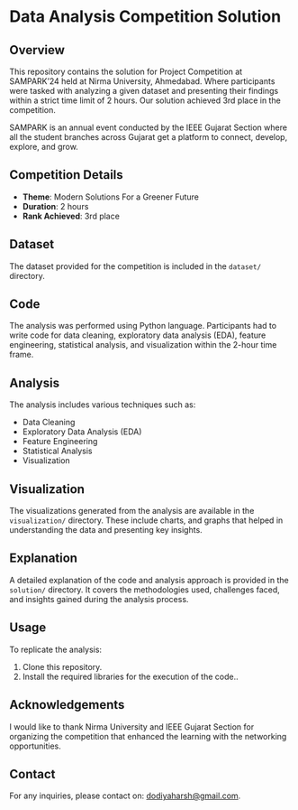 # Data Analysis Competition Solution

## Overview
This repository contains the solution for Project Competition at SAMPARK’24 held at Nirma University, Ahmedabad. Where participants were tasked with analyzing a given dataset and presenting their findings within a strict time limit of 2 hours. Our solution achieved 3rd place in the competition.

SAMPARK is an annual event conducted by the IEEE Gujarat Section where all the student branches across Gujarat get a platform to connect, develop, explore, and grow. 

## Competition Details
- **Theme**: Modern Solutions For a Greener Future 
- **Duration**: 2 hours
- **Rank Achieved**: 3rd place

## Dataset
The dataset provided for the competition is included in the `dataset/` directory.

## Code
The analysis was performed using Python language. Participants had to write code for data cleaning, exploratory data analysis (EDA), feature engineering, statistical analysis, and visualization within the 2-hour time frame.

## Analysis
The analysis includes various techniques such as:
- Data Cleaning
- Exploratory Data Analysis (EDA)
- Feature Engineering
- Statistical Analysis
- Visualization

## Visualization
The visualizations generated from the analysis are available in the `visualization/` directory. These include charts, and graphs that helped in understanding the data and presenting key insights.

## Explanation
A detailed explanation of the code and analysis approach is provided in the `solution/` directory. It covers the methodologies used, challenges faced, and insights gained during the analysis process.

## Usage
To replicate the analysis:
1. Clone this repository.
2. Install the required libraries for the execution of the code..

## Acknowledgements
I would like to thank Nirma University and IEEE Gujarat Section for organizing the competition that enhanced the learning with the networking opportunities.

## Contact
For any inquiries, please contact on: dodiyaharsh@gmail.com.
